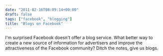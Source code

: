 ```yaml
---
date: "2011-02-16T08:09:14+00:00"
draft: false
tags: ["facebook", "blogging"]
title: "Blogs on Facebook"
---
```


I'm surprised Facebook doesn't offer a blog service. What better way to create a new source of information for advertisers and improve the attractiveness of the Facebook community? Ditch the notes, give us blogs.

